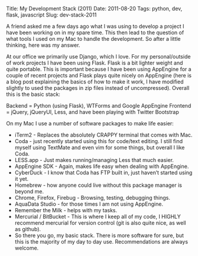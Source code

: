 Title: My Development Stack (2011) 
Date: 2011-08-20 
Tags: python, dev, flask, javascript
Slug: dev-stack-2011

A friend asked me a few days ago what I was using to develop a project I have been working on in my spare time.  This then lead to the question of what tools I used on my Mac to handle the development.  So after a little thinking, here was my answer.

At our office we primarily use Django, which I love.  For my personal/outside of work projects I have been using Flask.  Flask is a bit lighter weight and quite portable.  This is important because I have been using AppEngine for a couple of recent projects and Flask plays quite nicely on AppEngine (here is a blog post explaining the basics of how to make it work, I have modified slightly to used the packages in zip files instead of uncompressed).  Overall this is the basic stack:

Backend = Python (using Flask), WTForms and Google AppEngine
Frontend = jQuery, jQueryUI, Less, and have been playing with Twitter Bootstrap

On my Mac I use a number of software packages to make life easier:

* iTerm2 - Replaces the absolutely CRAPPY terminal that comes with Mac.
* Coda - just recently started using this for code/text editing.  I still find myself using TextMate and even vim for some things, but overall I like Coda.
* LESS.app - Just makes running/managing Less that much easier.
* AppEngine SDK - Again, makes life easy when dealing with AppEngine.
* CyberDuck - I know that Coda has FTP built in, just haven’t started using it yet.
* Homebrew - how anyone could live without this package manager is beyond me.
* Chrome, Firefox, Firebug - Browsing, testing, debugging things.
* AquaData Studio - for those times I am not using AppEngine.
* Remember the Milk - helps with my tasks.
* Mercurial / BitBucket - This is where I keep all of my code, I HIGHLY recommend mercurial for version control (git is also quite nice, as well as github).
* So there you go, my basic stack.  There is more software for sure, but this is the majority of my day to day use.  Recommendations are always welcome.
